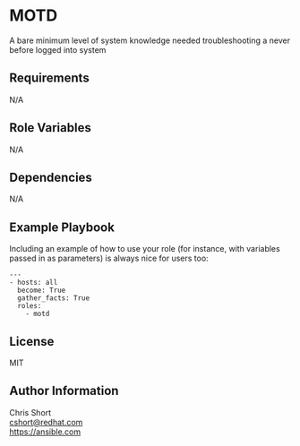 MOTD
=========

A bare minimum level of system knowledge needed troubleshooting a never before logged into system

Requirements
------------

N/A

Role Variables
--------------

N/A

Dependencies
------------

N/A

Example Playbook
----------------

Including an example of how to use your role (for instance, with variables passed in as parameters) is always nice for users too:

    ---
    - hosts: all
      become: True
      gather_facts: True
      roles:
        - motd

License
-------

MIT

Author Information
------------------

Chris Short  
cshort@redhat.com  
https://ansible.com
